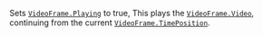 Sets [`VideoFrame.Playing`](https://create.roblox.com/docs/reference/engine/classes/VideoFrame#Playing) to true, This plays the
[`VideoFrame.Video`](https://create.roblox.com/docs/reference/engine/classes/VideoFrame#Video), continuing from the current
[`VideoFrame.TimePosition`](https://create.roblox.com/docs/reference/engine/classes/VideoFrame#TimePosition).